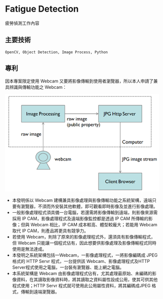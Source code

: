 # Fatigue Detection

疲勞偵測工作內容

## 主要技術

```
OpenCV, Object Detection, Image Process, Python
```

## 專利

因本專案限定使用 Webcam 又要將影像傳輸到使用者瀏覽器，所以本人申請了兼具辨識與傳輸功能之 Webcam：

![](https://github.com/hulanpei/fatigue/blob/master/resources/architecture.png)

* 本發明係以 Webcam 建構兼具影像處理與影像傳輸功能之系統架構，遠端只要有瀏覽器，不須而外安裝其他軟體，即可觀看即時影像及並進行影像處理。
* 一般影像處理程式須具備一台電腦，若還需將影像傳輸到遠端，則影像來源需採用 IP CAM，影像處理程式及遠端影像監控都是透過 IP CAM 所傳輸的影像；但與 Webcam 相比，IP CAM 成本較高、體型較龐大；若能用 Webcam 取代 IP CAM，則產品將更具有競爭力。
* 若使用 Webcam，則除了原來的影像處理程式外，還須具有影像傳輸程式，但 Webcam 只能讓一個程式佔有，因此想要供影像處理及影像傳輸程式同時使用是無法達成。
* 本發明之系統架構包括一Webcam，一影像處理程式，一將影像編碼成 JPEG 格式的 HTTP Servr 程式，一台提供該 Webcam、影像處理程式及HTTP Server程式使用之電腦，一台裝有瀏覽器、能上網之電腦。
* 本系統架構是 Webcam 由影像處理程式佔有，尤其處理最原始、未編碼的影像資料，在其讀取影像資料時，將其讀取之資料屬性設成公用，使其可供其他程式使用；HTTP Servr 程式就可使用此公用屬性資料，將其編碼成JPEG 格式，傳輸到遠端瀏覽器。
